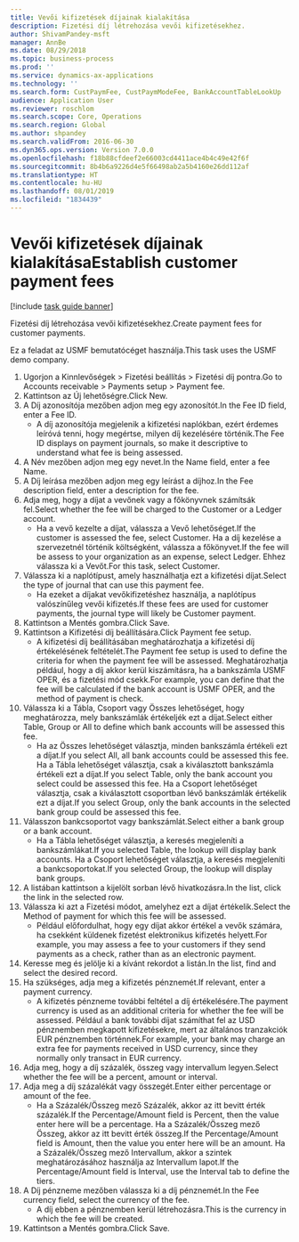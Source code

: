 ```yaml
---
title: Vevői kifizetések díjainak kialakítása
description: Fizetési díj létrehozása vevői kifizetésekhez.
author: ShivamPandey-msft
manager: AnnBe
ms.date: 08/29/2018
ms.topic: business-process
ms.prod: ''
ms.service: dynamics-ax-applications
ms.technology: ''
ms.search.form: CustPaymFee, CustPaymModeFee, BankAccountTableLookUp
audience: Application User
ms.reviewer: roschlom
ms.search.scope: Core, Operations
ms.search.region: Global
ms.author: shpandey
ms.search.validFrom: 2016-06-30
ms.dyn365.ops.version: Version 7.0.0
ms.openlocfilehash: f18b88cfdeef2e66003cd4411ace4b4c49e42f6f
ms.sourcegitcommit: 8b4b6a9226d4e5f66498ab2a5b4160e26dd112af
ms.translationtype: HT
ms.contentlocale: hu-HU
ms.lasthandoff: 08/01/2019
ms.locfileid: "1834439"
---
```

# <a name="establish-customer-payment-fees"></a><span data-ttu-id="764b7-103">Vevői kifizetések díjainak kialakítása</span><span class="sxs-lookup"><span data-stu-id="764b7-103">Establish customer payment fees</span></span>

[!include [task guide banner](../../includes/task-guide-banner.md)]

<span data-ttu-id="764b7-104">Fizetési díj létrehozása vevői kifizetésekhez.</span><span class="sxs-lookup"><span data-stu-id="764b7-104">Create payment fees for customer payments.</span></span>

<span data-ttu-id="764b7-105">Ez a feladat az USMF bemutatócéget használja.</span><span class="sxs-lookup"><span data-stu-id="764b7-105">This task uses the USMF demo company.</span></span>

1. <span data-ttu-id="764b7-106">Ugorjon a Kinnlevőségek > Fizetési beállítás > Fizetési díj pontra.</span><span class="sxs-lookup"><span data-stu-id="764b7-106">Go to Accounts receivable > Payments setup > Payment fee.</span></span>
2. <span data-ttu-id="764b7-107">Kattintson az Új lehetőségre.</span><span class="sxs-lookup"><span data-stu-id="764b7-107">Click New.</span></span>
3. <span data-ttu-id="764b7-108">A Díj azonosítója mezőben adjon meg egy azonosítót.</span><span class="sxs-lookup"><span data-stu-id="764b7-108">In the Fee ID field, enter a Fee ID.</span></span>
    * <span data-ttu-id="764b7-109">A díj azonosítója megjelenik a kifizetési naplókban, ezért érdemes leíróvá tenni, hogy megértse, milyen díj kezelésére történik.</span><span class="sxs-lookup"><span data-stu-id="764b7-109">The Fee ID displays on payment journals, so make it descriptive to understand what fee is being assessed.</span></span>  
4. <span data-ttu-id="764b7-110">A Név mezőben adjon meg egy nevet.</span><span class="sxs-lookup"><span data-stu-id="764b7-110">In the Name field, enter a fee Name.</span></span>
5. <span data-ttu-id="764b7-111">A Díj leírása mezőben adjon meg egy leírást a díjhoz.</span><span class="sxs-lookup"><span data-stu-id="764b7-111">In the Fee description field, enter a description for the fee.</span></span>
6. <span data-ttu-id="764b7-112">Adja meg, hogy a díjat a vevőnek vagy a főkönyvnek számítsák fel.</span><span class="sxs-lookup"><span data-stu-id="764b7-112">Select whether the fee will be charged to the Customer or a Ledger account.</span></span>
    * <span data-ttu-id="764b7-113">Ha a vevő kezelte a díjat, válassza a Vevő lehetőséget.</span><span class="sxs-lookup"><span data-stu-id="764b7-113">If the customer is assessed the fee, select Customer.</span></span> <span data-ttu-id="764b7-114">Ha a díj kezelése a szervezetnél történik költségként, válassza a főkönyvet.</span><span class="sxs-lookup"><span data-stu-id="764b7-114">If the fee will be assess to your organization as an expense, select Ledger.</span></span> <span data-ttu-id="764b7-115">Ehhez válassza ki a Vevőt.</span><span class="sxs-lookup"><span data-stu-id="764b7-115">For this task, select Customer.</span></span>  
7. <span data-ttu-id="764b7-116">Válassza ki a naplótípust, amely használhatja ezt a kifizetési díjat.</span><span class="sxs-lookup"><span data-stu-id="764b7-116">Select the type of  journal that can use this payment fee.</span></span>
    * <span data-ttu-id="764b7-117">Ha ezeket a díjakat vevőkifizetéshez használja, a naplótípus valószínűleg vevői kifizetés.</span><span class="sxs-lookup"><span data-stu-id="764b7-117">If these fees are used for customer payments, the journal type will likely be Customer payment.</span></span>  
8. <span data-ttu-id="764b7-118">Kattintson a Mentés gombra.</span><span class="sxs-lookup"><span data-stu-id="764b7-118">Click Save.</span></span>
9. <span data-ttu-id="764b7-119">Kattintson a Kifizetési díj beállítására.</span><span class="sxs-lookup"><span data-stu-id="764b7-119">Click Payment fee setup.</span></span>
    * <span data-ttu-id="764b7-120">A kifizetési díj beállításában meghatározhatja a kifizetési díj értékelésének feltételét.</span><span class="sxs-lookup"><span data-stu-id="764b7-120">The Payment fee setup is used to define the criteria for when the payment fee will be assessed.</span></span>  <span data-ttu-id="764b7-121">Meghatározhatja például, hogy a díj akkor kerül kiszámításra, ha a bankszámla USMF OPER, és a fizetési mód csekk.</span><span class="sxs-lookup"><span data-stu-id="764b7-121">For example, you can define that the fee will be calculated if the bank account is USMF OPER, and the method of payment is check.</span></span>  
10. <span data-ttu-id="764b7-122">Válassza ki a Tábla, Csoport vagy Összes lehetőséget, hogy meghatározza, mely bankszámlák értékeljék ezt a díjat.</span><span class="sxs-lookup"><span data-stu-id="764b7-122">Select either Table, Group or All to define which bank accounts will be assessed this fee.</span></span>
    * <span data-ttu-id="764b7-123">Ha az Összes lehetőséget választja, minden bankszámla értékeli ezt a díjat.</span><span class="sxs-lookup"><span data-stu-id="764b7-123">If you select All, all bank accounts could be assessed this fee.</span></span>  <span data-ttu-id="764b7-124">Ha a Tábla lehetőséget választja, csak a kiválasztott bankszámla értékeli ezt a díjat.</span><span class="sxs-lookup"><span data-stu-id="764b7-124">If you select Table, only the bank account you select could be assessed this fee.</span></span> <span data-ttu-id="764b7-125">Ha a Csoport lehetőséget választja, csak a kiválasztott csoportban lévő bankszámlák értékelik ezt a díjat.</span><span class="sxs-lookup"><span data-stu-id="764b7-125">If you select Group, only the bank accounts in the selected bank group could be assessed this fee.</span></span>  
11. <span data-ttu-id="764b7-126">Válasszon bankcsoportot vagy bankszámlát.</span><span class="sxs-lookup"><span data-stu-id="764b7-126">Select either a bank group or a bank account.</span></span>
    * <span data-ttu-id="764b7-127">Ha a Tábla lehetőséget választja, a keresés megjeleníti a bankszámlákat.</span><span class="sxs-lookup"><span data-stu-id="764b7-127">If you selected Table, the lookup will display bank accounts.</span></span> <span data-ttu-id="764b7-128">Ha a Csoport lehetőséget választja, a keresés megjeleníti a bankcsoportokat.</span><span class="sxs-lookup"><span data-stu-id="764b7-128">If you selected Group, the lookup will display bank groups.</span></span>  
12. <span data-ttu-id="764b7-129">A listában kattintson a kijelölt sorban lévő hivatkozásra.</span><span class="sxs-lookup"><span data-stu-id="764b7-129">In the list, click the link in the selected row.</span></span>
13. <span data-ttu-id="764b7-130">Válassza ki azt a Fizetési módot, amelyhez ezt a díjat értékelik.</span><span class="sxs-lookup"><span data-stu-id="764b7-130">Select the Method of payment for which this fee will be assessed.</span></span>
    * <span data-ttu-id="764b7-131">Például előfordulhat, hogy egy díjat akkor értékel a vevők számára, ha csekként küldenek fizetést elektronikus kifizetés helyett.</span><span class="sxs-lookup"><span data-stu-id="764b7-131">For example, you may assess a fee to your customers if they send payments as a check, rather than as an electronic payment.</span></span>  
14. <span data-ttu-id="764b7-132">Keresse meg és jelölje ki a kívánt rekordot a listán.</span><span class="sxs-lookup"><span data-stu-id="764b7-132">In the list, find and select the desired record.</span></span>
15. <span data-ttu-id="764b7-133">Ha szükséges, adja meg a kifizetés pénznemét.</span><span class="sxs-lookup"><span data-stu-id="764b7-133">If relevant, enter a payment currency.</span></span>
    * <span data-ttu-id="764b7-134">A kifizetés pénzneme további feltétel a díj értékelésére.</span><span class="sxs-lookup"><span data-stu-id="764b7-134">The payment currency is used as an additional criteria for whether the fee will be assessed.</span></span>  <span data-ttu-id="764b7-135">Például a bank további díjat számíthat fel az USD pénznemben megkapott kifizetésekre, mert az általános tranzakciók EUR pénznemben történnek.</span><span class="sxs-lookup"><span data-stu-id="764b7-135">For example, your bank may charge an extra fee for payments received in USD currency, since they normally only transact in EUR currency.</span></span>  
16. <span data-ttu-id="764b7-136">Adja meg, hogy a díj százalék, összeg vagy intervallum legyen.</span><span class="sxs-lookup"><span data-stu-id="764b7-136">Select whether the fee will be a percent, amount or interval.</span></span>
17. <span data-ttu-id="764b7-137">Adja meg a díj százalékát vagy összegét.</span><span class="sxs-lookup"><span data-stu-id="764b7-137">Enter either percentage or amount of the fee.</span></span>
    * <span data-ttu-id="764b7-138">Ha a Százalék/Összeg mező Százalék, akkor az itt bevitt érték százalék.</span><span class="sxs-lookup"><span data-stu-id="764b7-138">If the Percentage/Amount field is Percent, then the value enter here will be a percentage.</span></span> <span data-ttu-id="764b7-139">Ha a Százalék/Összeg mező Összeg, akkor az itt bevitt érték összeg.</span><span class="sxs-lookup"><span data-stu-id="764b7-139">If the Percentage/Amount field is Amount, then the value you enter here will be an amount.</span></span> <span data-ttu-id="764b7-140">Ha a Százalék/Összeg mező Intervallum, akkor a szintek meghatározásához használja az Intervallum lapot.</span><span class="sxs-lookup"><span data-stu-id="764b7-140">If the Percentage/Amount field is Interval, use the Interval tab to define the tiers.</span></span>  
18. <span data-ttu-id="764b7-141">A Díj pénzneme mezőben válassza ki a díj pénznemét.</span><span class="sxs-lookup"><span data-stu-id="764b7-141">In the Fee currency field, select the currency of the fee.</span></span>
    * <span data-ttu-id="764b7-142">A díj ebben a pénznemben kerül létrehozásra.</span><span class="sxs-lookup"><span data-stu-id="764b7-142">This is the currency in which the fee will be created.</span></span>  
19. <span data-ttu-id="764b7-143">Kattintson a Mentés gombra.</span><span class="sxs-lookup"><span data-stu-id="764b7-143">Click Save.</span></span>

